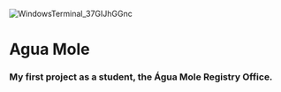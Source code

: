![WindowsTerminal_37GIJhGGnc](https://github.com/sixyeth/aguamole/assets/162513515/daa2e728-b489-4572-8ebc-489464ec1aa8)

# Agua Mole
### My first project as a student, the Água Mole Registry Office.
